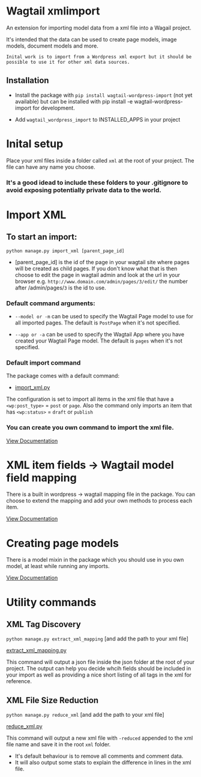 # Wagtail xmlimport

An extension for importing model data from a xml file into a Wagail project.

It's intended that the data can be used to create page models, image models, document models and more.

`Inital work is to import from a Wordpress xml export but it should be possible to use it for other xml data sources.`





## Installation

* Install the package with `pip install wagtail-wordpress-import` (not yet available) but can be installed with pip install -e wagtail-wordpress-import for development.

* Add `wagtail_wordpress_import` to INSTALLED_APPS in your project





# Inital setup

Place your xml files inside a folder called `xml` at the root of your project. The file can have any name you choose.

### It's a good idead to include these folders to your .gitignore to avoid exposing potentially private data to the world.





# Import XML

## To start an import: 
        
`python manage.py import_xml [parent_page_id]` 

- [parent_page_id] is the id of the page in your wagtail site where pages will be created as child pages. If you don't know what that is then choose to edit the page in wagtail admin and look at the url in your browser e.g. `http://www.domain.com/admin/pages/3/edit/` the number after /admin/pages/`3` is the id to use.

### Default command arguments:

- `--model or -m` can be used to specify the Wagtail Page model to use for all imported pages. The default is `PostPage` when it's not specified.

- `--app or -a` can be used to specify the Wagtail App where you have created your Wagtail Page model. The default is `pages` when it's not specified.

### Default import command

The package comes with a default command: 

- [import_xml.py](wagtail_wordpress_import/management/commands/import_xml.py)

The configuration is set to import all items in the xml file that have a `<wp:post_type>` = `post` or `page`. Also the command only imports an item that has `<wp:status>` = `draft` or `publish`

### You can create you own command to import the xml file.
[View Documentation](docs/commands.md)





# XML item fields -> Wagtail model field mapping

There is a built in wordpress -> wagtail mapping file in the package. You can choose to extend the mapping and add your own methods to process each item.

[View Documentation](docs/mapping.md)




# Creating page models

There is a model mixin in the package which you should use in you own model, at least while running any imports.

[View Documentation](docs/models.md)



# Utility commands

## XML Tag Discovery

`python manage.py extract_xml_mapping` [and add the path to your xml file]

[extract_xml_mapping.py](wagtail_wordpress_import/management/commands/extract_xml_mapping.py)

This command will output a json file inside the json folder at the root of your project. The output can help you decide whcih fields should be included in your import as well as providing a nice short listing of all tags in the xml for reference.

## XML File Size Reduction

`python manage.py reduce_xml` [and add the path to your xml file]

[reduce_xml.py](wagtail_wordpress_import/management/commands/reduce_xml.py)

This command will output a new xml file with `-reduced` appended to the xml file name and save it in the root `xml` folder.

- It's default behaviour is to remove all comments and comment data.
- It will also output some stats to explain the difference in lines in the xml file.
